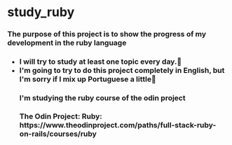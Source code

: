 # study_ruby

<h3>The purpose of this project is to show the progress of my development in the <strong>ruby language</strong><h3>

 <ul>
 <li>I will try to study at least one topic every day.🦾</li>
 <li>I'm going to try to do this project completely in English, but I'm sorry if I mix up Portuguese a little🙏</li.
 </ul>

<h4>I'm studying the ruby course of the odin project</h4>
The Odin Project: Ruby: https://www.theodinproject.com/paths/full-stack-ruby-on-rails/courses/ruby
  
